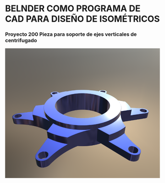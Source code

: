 # BELNDER COMO PROGRAMA DE CAD PARA DISEÑO DE ISOMÉTRICOS

### Proyecto 200 Pieza para soporte de ejes verticales de centrifugado

![](image-1.png)
